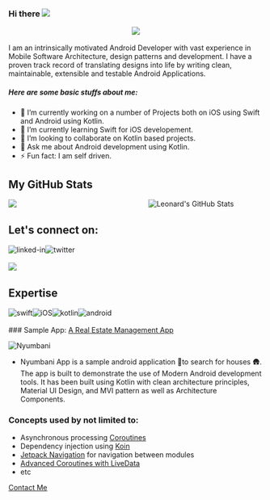 
### Hi there <img src="https://raw.githubusercontent.com/MartinHeinz/MartinHeinz/master/wave.gif" width="30px">

<div id="header" align="center">
  <img src="https://media.giphy.com/media/M9gbBd9nbDrOTu1Mqx/giphy.gif" width="100"/>
</div>

I am an intrinsically motivated Android Developer with vast experience in Mobile Software Architecture, design patterns and development. I have a proven track record of translating designs into life by writing clean, maintainable, extensible and testable Android Applications.

##### Here are some basic stuffs about me:
- 🔭 I’m currently working on a number of Projects both on iOS using Swift and Android using Kotlin.
- 🌱 I’m currently learning Swift for iOS developement.
- 👯 I’m looking to collaborate on Kotlin based projects.
- 💬 Ask me about Android development using Kotlin.
- ⚡ Fun fact: I am self driven.

## My GitHub Stats
<a href="https://github.com/Codzure">
    <img src="https://github-readme-stats.vercel.app/api?username=Codzure&show_icons=true&theme=gotham&count_private=true" alt="Leonard's GitHub Stats" width="45%" align="right"/>
   <img  src="https://github-readme-streak-stats.herokuapp.com/?user=Codzure&theme=dark" width="48%" >
</a>

## Let's connect on:
[<img align="left" alt="linked-in" src="https://img.shields.io/badge/linkedin-%230077B5.svg?&style=for-the-badge&logo=linkedin&logoColor=white" />](https://www.linkedin.com/in/leonardmutugi/)

[<img align="left" alt="twitter" src="https://img.shields.io/badge/twitter-%231DA1F2.svg?&style=for-the-badge&logo=twitter&logoColor=white" />](https://twitter.com/codzure)
<br>
<br>
![](https://github-profile-summary-cards.vercel.app/api/cards/profile-details?username=Codzure&theme=vue)
## Expertise
<img align="left" alt="swift" src="https://img.shields.io/badge/swift%20-%2343853D.svg?&style=for-the-badge&logo=swift&logoColor=white" />
<img align="left" alt="iOS" src="https://img.shields.io/badge/iOS%20-%2343853D.svg?&style=for-the-badge&logo=ios&logoColor=white" />
<img align="left" alt="kotlin" src="https://img.shields.io/badge/kotlin-%23316192.svg?&style=for-the-badge&logo=kotlin&logoColor=white" />
<img align="left" alt="android" src="https://img.shields.io/badge/Android-3DDC84?logo=android&logoColor=white&style=for-the-badge" />

<br>
<br>
### Sample App:
<a href="https://www.canva.com/design/DAEQ8cS1wpU/yTQffopFZtyIIoXgfAQx_w/view?utm_content=DAEQ8cS1wpU&utm_campaign=designshare&utm_medium=link2&utm_source=sharebutton">A Real Estate Management App</a>


![Nyumbani](https://user-images.githubusercontent.com/66576388/196701588-227940e5-5096-44d7-9424-80959cb2d0b0.png)

- Nyumbani App is a sample android application 📱to search for houses 🛖. The app is built to demonstrate the use of Modern Android development tools. It has been built using Kotlin with clean architecture principles, Material UI Design, and MVI pattern as well as Architecture Components.

### Concepts used by not limited to:
* Asynchronous processing [Coroutines](https://kotlin.github.io/kotlinx.coroutines/)
* Dependency injection using [Koin](https://github.com/InsertKoinIO/koin)
* [Jetpack Navigation](https://developer.android.com/guide/navigation) for navigation between modules
* [Advanced Coroutines with LiveData](https://developer.android.com/kotlin/coroutines)
* etc

[Contact Me](mailto:codzure@gmail.com)
<br>
<br>
<!--
[<img align="left" alt="stack-overflow" src="https://img.shields.io/badge/stack%20overflow-FE7A16?logo=stack-overflow&logoColor=white&style=for-the-badge" />](https://stackoverflow.com/users/5379437/mohammad-faisal)

![Anurag's GitHub stats](https://github-readme-stats.vercel.app/api?username=Codzure&count_private=true&show_icons=true&theme=radical)
## Top Languages  
  ![Top Langs](https://github-readme-stats.vercel.app/api/top-langs/?username=Codzure&layout=compact&theme=gotham)

<!--<h3 align="left">Other Languages and Tools:</h3>
<p align="left"> 
<a href="https://www.python.org" target="_blank"> <img src="https://raw.githubusercontent.com/devicons/devicon/master/icons/python/python-original.svg" alt="python" width="40" height="40"/> </a>
 <a href="https://www.java.com" target="_blank"> <img src="https://raw.githubusercontent.com/devicons/devicon/master/icons/java/java-original.svg" alt="java" width="40" height="40"/> </a>
 <a href="https://wordpress.com" target="_blank"> <img src="https://raw.githubusercontent.com/devicons/devicon/master/icons/wordpress/wordpress-original.svg" alt="wordpress" width="40" height="40"/></a>
 <a href="https://www.w3schools.com/cs/default.asp" target="_blank"> <img src="https://raw.githubusercontent.com/devicons/devicon/master/icons/c-sharp/c-sharp-original.svg" alt="wordpress" width="40" height="40"/></a>
  </p>


![Anurag's GitHub stats](https://github-readme-stats.vercel.app/api?username=Codzure&count_private=true&show_icons=true&theme=radical)

[![Top Langs](https://github-readme-stats.vercel.app/api/top-langs/?username=Codzure&layout=compact)](https://github.com/anuraghazra/github-readme-stats)

<!--get extra pins up to 6

[![Readme Card](https://github-readme-stats.vercel.app/api/pin/?username=Codzure&repo=github-readme-stats)](https://github.com/Codzure/github-readme-stats)

![visitors](https://visitor-badge.glitch.me/badge?page_id=Codzure.Codzure)
